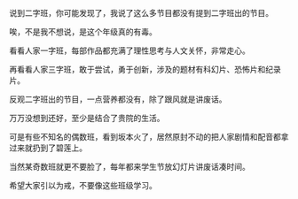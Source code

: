 说到二字班，你可能发现了，我说了这么多节目都没有提到二字班出的节目。

唉，不是我不想说，是这个年级真的有毒。

看看人家一字班，每部作品都充满了理性思考与人文关怀，非常走心。

再看看人家三字班，敢于尝试，勇于创新，涉及的题材有科幻片、恐怖片和纪录片。

反观二字班出的节目，一点营养都没有，除了跟风就是讲废话。

万万没想到还好，至少是结合了贵院的生活。

可是有些不知名的偶数班，看到坂本火了，居然原封不动的把人家剧情和配音都拿过来就扔到了碧莲上。

当然某奇数班就更不要脸了，每年都来学生节放幻灯片讲废话凑时间。

希望大家引以为戒，不要像这些班级学习。